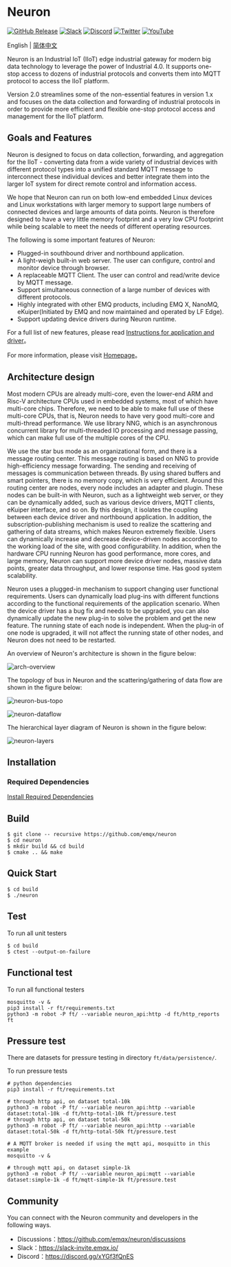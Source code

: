 # Neuron

[![GitHub Release](https://img.shields.io/github/release/neugates/neuron?color=brightgreen&label=Release)](https://github.com/neugates/neuron/releases)
[![Slack](https://img.shields.io/badge/Slack-Neuron-39AE85?logo=slack)](https://slack-invite.emqx.io/)
[![Discord](https://img.shields.io/discord/931086341838622751?label=Discord&logo=discord)](https://discord.gg/xYGf3fQnES)
[![Twitter](https://img.shields.io/badge/Follow-EMQ-1DA1F2?logo=twitter)](https://twitter.com/EMQTech)
[![YouTube](https://img.shields.io/badge/Subscribe-EMQ-FF0000?logo=youtube)](https://www.youtube.com/channel/UC5FjR77ErAxvZENEWzQaO5Q)

English | [简体中文](https://github.com/neugates/neuron/blob/main/README-CN.md)

Neuron is an Industrial IoT (IIoT) edge industrial gateway for modern big data technology to leverage the power of Industrial 4.0. It supports one-stop access to dozens of industrial protocols and converts them into MQTT protocol to access the IIoT platform.

Version 2.0 streamlines some of the non-essential features in version 1.x and focuses on the data collection and forwarding of industrial protocols in order to provide more efficient and flexible one-stop protocol access and management for the IIoT platform.

## Goals and Features

Neuron is designed to focus on data collection, forwarding, and aggregation for the IIoT - converting data from a wide variety of industrial devices with different protocol types into a unified standard MQTT message to interconnect these individual devices and better integrate them into the larger IoT system for direct remote control and information access.

We hope that Neuron can run on both low-end embedded Linux devices and Linux workstations with larger memory to support large numbers of connected devices and large amounts of data points. Neuron is therefore designed to have a very little memory footprint and a very low CPU footprint while being scalable to meet the needs of different operating resources.

The following is some important features of Neuron:

- Plugged-in southbound driver and northbound application.
- A light-weigh built-in web server. The user can configure, control and monitor device through browser.
- A replaceable MQTT Client. The user can control and read/write device by MQTT message.
- Support simultaneous connection of a large number of devices with different protocols.
- Highly integrated with other EMQ products, including EMQ X, NanoMQ, eKuiper(Initiated by EMQ and now maintained and operated by LF Edge).
- Support updating device drivers during Neuron runtime.

For a full list of new features, please read [Instructions for application and driver](https://neugates.io/plugins)。

For more information, please visit [Homepage](https://neugates.io)。

## Architecture design

Most modern CPUs are already multi-core, even the lower-end ARM and Risc-V architecture CPUs used in embedded systems, most of which have multi-core chips. Therefore, we need to be able to make full use of these multi-core CPUs, that is, Neuron needs to have very good multi-core and multi-thread performance. We use library NNG, which is an asynchronous concurrent library for multi-threaded IO processing and message passing, which can make full use of the multiple cores of the CPU.

We use the star bus mode as an organizational form, and there is a message routing center. This message routing is based on NNG to provide high-efficiency message forwarding. The sending and receiving of messages is communication between threads. By using shared buffers and smart pointers, there is no memory copy, which is very efficient. Around this routing center are nodes, every node includes an adapter and plugin. These nodes can be built-in with Neuron, such as a lightweight web server, or they can be dynamically added, such as various device drivers, MQTT clients, eKuiper interface, and so on. By this design, it isolates the coupling between each device driver and northbound application. In addition, the subscription-publishing mechanism is used to realize the scattering and gathering of data streams, which makes Neuron extremely flexible. Users can dynamically increase and decrease device-driven nodes according to the working load of the site, with good configurability. In addition, when the hardware CPU running Neuron has good performance, more cores, and large memory, Neuron can support more device driver nodes, massive data points, greater data throughput, and lower response time. Has good system scalability.

Neuron uses a plugged-in mechanism to support changing user functional requirements. Users can dynamically load plug-ins with different functions according to the functional requirements of the application scenario. When the device driver has a bug fix and needs to be upgraded, you can also dynamically update the new plug-in to solve the problem and get the new feature. The running state of each node is independent. When the plug-in of one node is upgraded, it will not affect the running state of other nodes, and Neuron does not need to be restarted.

An overview of Neuron's architecture is shown in the figure below:

![arch-overview](docs/pictures/neuron-arch-overview.png)

The topology of bus in Neuron and the scattering/gathering of data flow are shown in the figure below:

![neuron-bus-topo](docs/pictures/neuron-bus-topo.png)

![neuron-dataflow](docs/pictures/neuron-dataflow.png)

The hierarchical layer diagram of Neuron is shown in the figure below:

![neuron-layers](docs/pictures/neuron-layers.png)

## Installation

###  Required Dependencies

[Install Required Dependencies](https://github.com/neugates/neuron/blob/main/Install-dependencies.md)

## Build

```shell
$ git clone -- recursive https://github.com/emqx/neuron
$ cd neuron
$ mkdir build && cd build
$ cmake .. && make
```

## Quick Start

```shell
$ cd build
$ ./neuron
```

## Test

To run all unit testers

```shell
$ cd build
$ ctest --output-on-failure
```

## Functional test

To run all functional testers

```shell
mosquitto -v &
pip3 install -r ft/requirements.txt
python3 -m robot -P ft/ --variable neuron_api:http -d ft/http_reports ft

```

## Pressure test

There are datasets for pressure testing in directory `ft/data/persistence/`.

To run pressure tests

```shell
# python dependencies
pip3 install -r ft/requirements.txt

# through http api, on dataset total-10k
python3 -m robot -P ft/ --variable neuron_api:http --variable dataset:total-10k -d ft/http-total-10k ft/pressure.test
# through http api, on dataset total-50k
python3 -m robot -P ft/ --variable neuron_api:http --variable dataset:total-50k -d ft/http-total-50k ft/pressure.test

# A MQTT broker is needed if using the mqtt api, mosquitto in this example
mosquitto -v &

# through mqtt api, on dataset simple-1k
python3 -m robot -P ft/ --variable neuron_api:mqtt --variable dataset:simple-1k -d ft/mqtt-simple-1k ft/pressure.test

```

## Community

You can connect with the Neuron community and developers in the following ways.

- Discussions：https://github.com/emqx/neuron/discussions
- Slack：https://slack-invite.emqx.io/
- Discord：https://discord.gg/xYGf3fQnES 
